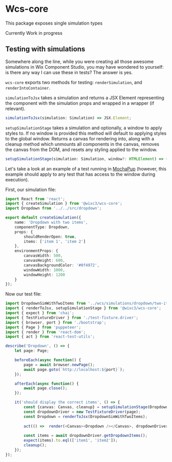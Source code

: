 # Wcs-core

This package exposes single simulation types

Currently Work in progress

## Testing with simulations
Somewhere along the line, while you were creating all those awesome simulations in Wix Component Studio, you may have wondered to yourself: is there any way I can use these in tests? The answer is yes.

`wcs-core` exports two methods for testing: `renderSimulation`, and `renderIntoContainer`. 

`simulationToJsx` takes a simulation and returns a JSX Element representing the component with the simulation props and wrapped in a wrapper (if relevant). 
```ts
simulationToJsx(simulation: Simulation) => JSX.Element;
```

`setupSimulationStage` takes a simulation and optionally, a window to apply styles to. If no window is provided this method will default to applying styles to the global window. Returns a canvas for rendering into, along with a cleanup method which unmounts all components in the canvas, removes the canvas from the DOM, and resets any styling applied to the window.
```ts
setupSimulationStage(simulation: Simulation, window?: HTMLElement) => { canvas: HTMLElement, cleanup: () => boolean };
```

Let's take a look at an example of a test running in [MochaPup](https://github.com/wixplosives/mocha-pup) (however, this example should apply to any test that has access to the window during execution). 

First, our simulation file:

```ts
import React from 'react';
import { createSimulation } from '@wixc3/wcs-core';
import Dropdown from '../../src/dropdown';

export default createSimulation({
    name: 'Dropdown with two items',
    componentType: Dropdown,
    props: {
        shouldRenderOpen: true,
        items: ['item 1', 'item 2']
    },
    environmentProps: {
        canvasWidth: 500,
        canvasHeight: 600,
        canvasBackgroundColor: '#0f4972',
        windowWidth: 1000,
        windowHeight: 1200
    }
});
```

Now our test file:

```ts
import DropdownSimWithTwoItems from '../wcs/simulations/dropdown/two-items-sim';
import { renderToJsx, setupSimulationStage } from '@wixc3/wcs-core';
import { expect } from 'chai';
import { TestFixtureDriver } from './test-fixture.driver';
import { browser, port } from './bootstrap';
import { Page } from 'puppeteer';
import { render } from 'react-dom';
import { act } from 'react-test-utils';

describe('Dropdown', () => {
    let page: Page;

    beforeEach(async function() {
        page = await browser.newPage();
        await page.goto(`http://localhost:${port}`);
    });

    afterEach(async function() {
        await page.close();
    });

    it('should display the correct items', () => {
        const {canvas: Canvas, cleanup} = setupSimulationStage(DropdownSimWithTwoItems);
        const dropdownDriver = new TestFixtureDriver(page);
        const Dropdown = renderToJsx(DropdownSimWithTwoItems);
        
        act(() =>  render(<Canvas><Dropdown /></Canvas>, dropdownDriver.container));
       
        const items = await dropdownDriver.getDropdownItems();
        expect(items).to.eql(['item1', 'item2']);
        cleanup();
    });
});
```
